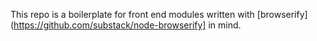 This repo is a boilerplate for front end modules written with [browserify](https://github.com/substack/node-browserify] in mind.

```git clone https://github.com/NHQ/beaker myNewModule
```